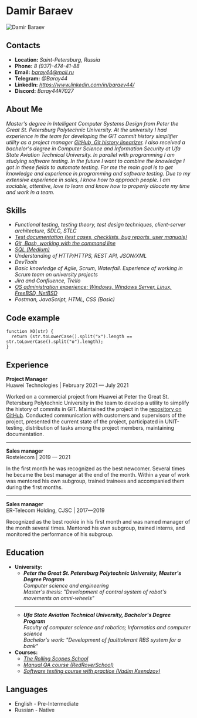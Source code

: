 # **Damir Baraev**
![Damir Baraev]("D:\Polytech\baraev.jpg" "Hi, it's me")

## **Contacts**
- **Location:** *Saint-Petersburg, Russia*
- **Phone:** *8 (937)-474-41-88*
- **Email:** *baray44@mail.ru*
- **Telegram:** *@Baray44*
- **LinkedIn:** *https://www.linkedin.com/in/baraev44/*
- **Discord:** *Baray44#7027*

## **About Me**
*Master's degree in Intelligent Computer Systems Design from Peter the Great St. Petersburg Polytechnic University. At the university I had experience in the team for developing the GIT commit history simplifier utility as a project manager [GitHub, Git history linearizer](https://github.com/luxdarkr/git_history_linearizer). I also received a bachelor's degree in Computer Science and Information Security at Ufa State Aviation Technical University. In parallel with programming I am studying software testing. In the future I want to combine the knowledge I got in these fields to automate testing.
For me the main goal is to get knowledge and experience in programming and software testing. Due to my extensive experience in sales, I know how to approach people.
I am sociable, attentive, love to learn and know how to properly allocate my time and work in a team.*

## **Skills**
- *Functional testing, testing theory, test design techniques, client-server architecture, SDLC, STLC*
- *[Test documentation (test cases, checklists, bug
reports, user manuals)](https://github.com/Baray44/QA_Slack/tree/master/TestDocumentation)*
- *[Git, Bash, working with the command line](https://github.com/Baray44/qa_course/tree/qa_homework/Homework_GitBash)*
- *[SQL (Medium)](https://github.com/Baray44/SQL_Practice)*
- *Understanding of HTTP/HTTPS, REST API, JSON/XML*
- *DevTools*
- *Basic knowledge of Agile, Scrum, Waterfall. Experience of working in Scrum team on university projects*
- *Jira and Confluence, Trello*
- *[OS administration experience: Windows, Windows Server, Linux, FreeBSD, NetBSD](https://github.com/Baray44/polytech20_22/tree/main/2/AKS)*
- *Postman, JavaScript, HTML, CSS (Basic)*

## **Code example**
````
function XO(str) {
  return (str.toLowerCase().split("x").length == str.toLowerCase().split("o").length);
}
````

## **Experience**
**Project Manager**<br>
Huawei Technologies | February 2021 — July 2021<br>

Worked on a commercial project from Huawei at Peter the Great St. Petersburg Polytechnic University in the team to develop a utility to simplify the history of commits in GIT.
Maintained the project in the [repository on GitHub](https://github.com/luxdarkr/git_history_linearizer).
Conducted communication with customers and supervisors of the project, presented the current state of the project, participated in UNIT-testing, distribution of tasks among the project members, maintaining documentation.

---
**Sales manager**<br>
Rostelecom | 2019 — 2021<br>

In the first month he was recognized as the best newcomer. Several times he became the best manager at the end of the month. Within a year of work was mentored his own subgroup, trained trainees and accompanied them during the first months.<br>

---
**Sales manager**<br>
ER-Telecom Holding, CJSC | 2017—2019<br>

Recognized as the best rookie in his first month and was named manager of the month several times.
Mentored his own subgroup, trained interns, and monitored the performance of his subgroup.


## **Education**
- **University:**
    - ***Peter the Great St. Petersburg Polytechnic University, Master's Degree Program***
    <br>*Computer science and engineering*<br>
    *Master's thesis: "Development of control system of robot's movements on omni-wheels"*
    ---
    - ***Ufa State Aviation Technical University, Bachelor's Degree Program***
    <br>*Faculty of computer science and robotics; Informatics and computer science*<br>
    *Bachelor's work: "Development of faulttolerant RBS system for a bank"*
- **Courses:** 
    - *[The Rolling Scopes School](https://rs.school/js/)*
    - *[Manual QA course (RedRoverSchool)](https://redroverschool.slack.com)*
    - *[Software testing course with practice (Vadim Ksendzov)](https://ksendzov.com)*

## **Languages**
- English - Pre-Intermediate
- Russian - Native